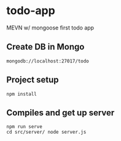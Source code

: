 # todo-app
MEVN w/ mongoose first todo app

## Create DB in Mongo

```
mongodb://localhost:27017/todo
```

## Project setup

```
npm install
```

## Compiles and get up server

```
npm run serve
cd src/server/ node server.js
```
